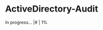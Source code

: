 # ActiveDirectory-Audit

In progress...
|#                                                                                                             | 1%
